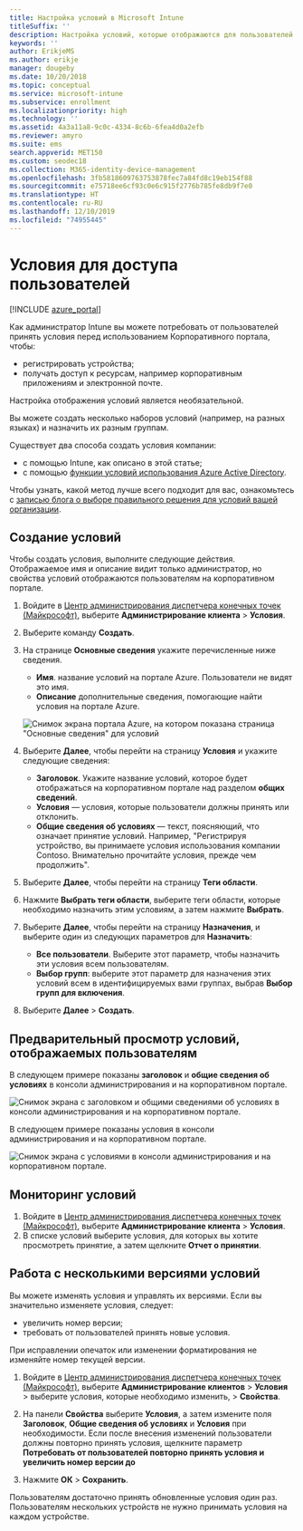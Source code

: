 ```yaml
---
title: Настройка условий в Microsoft Intune
titleSuffix: ''
description: Настройка условий, которые отображаются для пользователей на корпоративном портале в Intune.
keywords: ''
author: ErikjeMS
ms.author: erikje
manager: dougeby
ms.date: 10/20/2018
ms.topic: conceptual
ms.service: microsoft-intune
ms.subservice: enrollment
ms.localizationpriority: high
ms.technology: ''
ms.assetid: 4a3a11a8-9c0c-4334-8c6b-6fea4d0a2efb
ms.reviewer: amyro
ms.suite: ems
search.appverid: MET150
ms.custom: seodec18
ms.collection: M365-identity-device-management
ms.openlocfilehash: 3fb5818609763753878fec7a84fd8c19eb154f88
ms.sourcegitcommit: e75718ee6cf93c0e6c915f2776b785fe8db9f7e0
ms.translationtype: HT
ms.contentlocale: ru-RU
ms.lasthandoff: 12/10/2019
ms.locfileid: "74955445"
---
```

# <a name="terms-and-conditions-for-user-access"></a>Условия для доступа пользователей

[!INCLUDE [azure_portal](../includes/azure_portal.md)]

Как администратор Intune вы можете потребовать от пользователей принять условия перед использованием Корпоративного портала, чтобы:
- регистрировать устройства;
- получать доступ к ресурсам, например корпоративным приложениям и электронной почте.

Настройка отображения условий является необязательной.

Вы можете создать несколько наборов условий (например, на разных языках) и назначить их разным группам.

Существует два способа создать условия компании:
- с помощью Intune, как описано в этой статье;
- с помощью [функции условий использования Azure Active Directory](https://docs.microsoft.com/azure/active-directory/governance/active-directory-tou).

Чтобы узнать, какой метод лучше всего подходит для вас, ознакомьтесь с [записью блога о выборе правильного решения для условий вашей организации](https://go.microsoft.com/fwlink/?linkid=2010506&clcid=0x409). 

## <a name="create-terms-and-conditions"></a>Создание условий
Чтобы создать условия, выполните следующие действия. Отображаемое имя и описание видит только администратор, но свойства условий отображаются пользователям на корпоративном портале.

1. Войдите в [Центр администрирования диспетчера конечных точек (Майкрософт)](https://go.microsoft.com/fwlink/?linkid=2109431), выберите **Администрирование клиента** > **Условия**.
2. Выберите команду **Создать**.
3. На странице **Основные сведения** укажите перечисленные ниже сведения.

   - **Имя**. название условий на портале Azure. Пользователи не видят это имя.
   - **Описание** дополнительные сведения, помогающие найти условия на портале Azure.

    ![Снимок экрана портала Azure, на котором показана страница "Основные сведения" для условий](./media/terms-and-conditions-create/terms-basics-page.png)

4. Выберите **Далее**, чтобы перейти на страницу **Условия** и укажите следующие сведения:

   - **Заголовок**. Укажите название условий, которое будет отображаться на корпоративном портале над разделом **общих сведений**.
   - **Условия** — условия, которые пользователи должны принять или отклонить.
   - **Общие сведения об условиях** — текст, поясняющий, что означает принятие условий. Например, "Регистрируя устройство, вы принимаете условия использования компании Contoso. Внимательно прочитайте условия, прежде чем продолжить".

5. Выберите **Далее**, чтобы перейти на страницу **Теги области**.

6. Нажмите **Выбрать теги области**, выберите теги области, которые необходимо назначить этим условиям, а затем нажмите **Выбрать**. 

7. Выберите **Далее**, чтобы перейти на страницу **Назначения**, и выберите один из следующих параметров для **Назначить**:
    - **Все пользователи**. Выберите этот параметр, чтобы назначить эти условия всем пользователям.
    - **Выбор групп**: выберите этот параметр для назначения этих условий всем в идентифицируемых вами группах, выбрав **Выбор групп для включения**.

8. Выберите **Далее** > **Создать**.

## <a name="see-how-terms-are-displayed-to-your-users"></a>Предварительный просмотр условий, отображаемых пользователям
В следующем примере показаны **заголовок** и **общие сведения об условиях** в консоли администрирования и на корпоративном портале.

![Снимок экрана с заголовком и общими сведениями об условиях в консоли администрирования и на корпоративном портале.](./media/terms-and-conditions-create/terms-summary-terms.png)

В следующем примере показаны условия в консоли администрирования и на корпоративном портале.

![Снимок экрана с условиями в консоли администрирования и на корпоративном портале.](./media/terms-and-conditions-create/terms-properties-terms.png)


## <a name="monitor-terms-and-conditions"></a>Мониторинг условий

1. Войдите в [Центр администрирования диспетчера конечных точек (Майкрософт)](https://go.microsoft.com/fwlink/?linkid=2109431), выберите **Администрирование клиента** > **Условия**.
2. В списке условий выберите условия, для которых вы хотите просмотреть принятие, а затем щелкните **Отчет о принятии**.

## <a name="work-with-multiple-versions-of-terms-and-conditions"></a>Работа с несколькими версиями условий
Вы можете изменять условия и управлять их версиями. Если вы значительно изменяете условия, следует:
- увеличить номер версии;
- требовать от пользователей принять новые условия.

При исправлении опечаток или изменении форматирования не изменяйте номер текущей версии.

1. Войдите в [Центр администрирования диспетчера конечных точек (Майкрософт)](https://go.microsoft.com/fwlink/?linkid=2109431), выберите **Администрирование клиентов** > **Условия** > выберите условия, которые необходимо изменить, > **Свойства**.

2. На панели **Свойства** выберите **Условия**, а затем измените поля **Заголовок**, **Общие сведения об условиях** и **Условия** при необходимости. Если после внесения изменений пользователи должны повторно принять условия, щелкните параметр **Потребовать от пользователей повторно принять условия и увеличить номер версии до**

3. Нажмите **ОК** > **Сохранить**.

Пользователям достаточно принять обновленные условия один раз. Пользователям нескольких устройств не нужно принимать условия на каждом устройстве.
